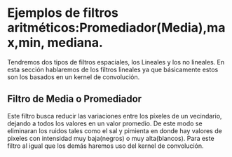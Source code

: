 # Ejemplos de filtros aritméticos:Promediador(Media),max,min, mediana.

Tendremos dos tipos de filtros espaciales, los Lineales y los no lineales. En esta sección hablaremos de los filtros lineales ya que básicamente estos son los basados en un kernel de convolución.

## Filtro de Media o Promediador

Este filtro busca reducir las variaciones entre los píxeles de un vecindario, dejando a todos los valores en un valor promedio. De este modo se eliminaran los ruidos tales como el sal y pimienta en donde hay valores de pixeles con intensidad muy baja(negros) o muy alta(blancos). Para este filtro al igual que los demás haremos uso del kernel de convolución.




